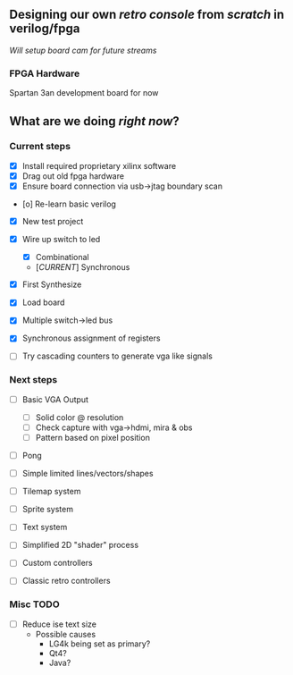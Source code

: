 


Designing our own *retro console* from _scratch_ in verilog/fpga
------------------------------------------------------------------
*Will setup board cam for future streams*

### FPGA Hardware
Spartan 3an development board for now


## What are we doing *right now*?
### Current steps
- [X] Install required proprietary xilinx software
- [X] Drag out old fpga hardware
- [X] Ensure board connection via usb->jtag boundary scan
- [o] Re-learn basic verilog
- [X] New test project
- [X] Wire up switch to led
  - [X] Combinational
  - [*CURRENT*] Synchronous
- [X] First Synthesize
- [X] Load board
- [X] Multiple switch->led bus
- [X] Synchronous assignment of registers

- [ ] Try cascading counters to generate vga like signals

### Next steps
- [ ] Basic VGA Output
  - [ ] Solid color @ resolution
  - [ ] Check capture with vga->hdmi, mira & obs
  - [ ] Pattern based on pixel position
- [ ] Pong
- [ ] Simple limited lines/vectors/shapes
- [ ] Tilemap system
- [ ] Sprite system
- [ ] Text system
- [ ] Simplified 2D "shader" process

- [ ] Custom controllers
- [ ] Classic retro controllers

### Misc TODO
- [ ] Reduce ise text size
  - Possible causes
    - LG4k being set as primary?
    - Qt4?
    - Java?
